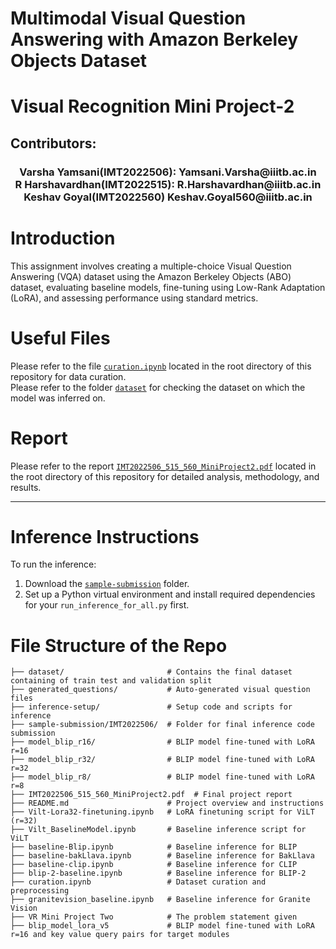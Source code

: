 # Multimodal Visual Question Answering with Amazon Berkeley Objects Dataset

# Visual Recognition Mini Project-2
## Contributors: 
<h3 align = "center">
Varsha Yamsani(IMT2022506): Yamsani.Varsha@iiitb.ac.in<br> 
R Harshavardhan(IMT2022515): R.Harshavardhan@iiitb.ac.in<br>
Keshav Goyal(IMT2022560) Keshav.Goyal560@iiitb.ac.in</h3>

# Introduction

This assignment involves creating a multiple-choice Visual Question Answering (VQA)
dataset using the Amazon Berkeley Objects (ABO) dataset, evaluating baseline models,
fine-tuning using Low-Rank Adaptation (LoRA), and assessing performance using standard metrics.

# Useful Files
Please refer to the file [`curation.ipynb`](./curation.ipynb) located in the root directory of this repository for data curation. <br>
Please refer to the folder [`dataset`](./dataset) for checking the dataset on which the model was inferred on.

# Report

Please refer to the report [`IMT2022506_515_560_MiniProject2.pdf`](./IMT2022506_515_560_MiniProject2.pdf) located in the root directory of this repository for detailed analysis, methodology, and results.

---

# Inference Instructions

To run the inference:

1. Download the [`sample-submission`](./sample-submission) folder.
2. Set up a Python virtual environment and install required dependencies for your `run_inference_for_all.py` first.

# File Structure of the Repo

```
├── dataset/                       # Contains the final dataset containing of train test and validation split
├── generated_questions/           # Auto-generated visual question files
├── inference-setup/               # Setup code and scripts for inference
├── sample-submission/IMT2022506/  # Folder for final inference code submission
├── model_blip_r16/                # BLIP model fine-tuned with LoRA r=16
├── model_blip_r32/                # BLIP model fine-tuned with LoRA r=32
├── model_blip_r8/                 # BLIP model fine-tuned with LoRA r=8
├── IMT2022506_515_560_MiniProject2.pdf  # Final project report
├── README.md                      # Project overview and instructions
├── Vilt-Lora32-finetuning.ipynb   # LoRA finetuning script for ViLT (r=32)
├── Vilt_BaselineModel.ipynb       # Baseline inference script for ViLT
├── baseline-Blip.ipynb            # Baseline inference for BLIP
├── baseline-bakLlava.ipynb        # Baseline inference for BakLlava
├── baseline-clip.ipynb            # Baseline inference for CLIP
├── blip-2-baseline.ipynb          # Baseline inference for BLIP-2
├── curation.ipynb                 # Dataset curation and preprocessing
├── granitevision_baseline.ipynb   # Baseline inference for Granite Vision
├── VR Mini Project Two            # The problem statement given 
├── blip_model_lora_v5             # BLIP model fine-tuned with LoRA r=16 and key value query pairs for target modules
